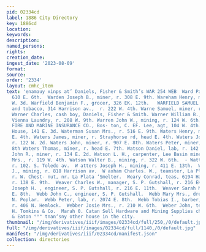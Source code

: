 ```yaml
---
pid: 02334cd
label: 1886 City Directory
key: 1886cd
location: 
keywords: 
description: 
named_persons: 
rights: 
creation_date: 
ingest_date: '2023-08-09'
format: 
source: 
order: '2334'
layout: cmhc_item
text: 'enamauy xinps at’ Daniels, Fisher & Smith’s WAR 254 WEB  Ward Patrick, saloon,
  610 E. 6th.  Warden Joseph B., miner, r. 308 E. 9th. Wareham Henry, miner, r. 201
  W. 3d. Warfield Benjamin F., grocer, 326 EK. 12th.   WARFIELD SAMUEL J., cigars
  and tobacco, 314 Harrison av.,  r. 222 W. 4th. Warne Samuel, miner, r. 616 E. 8th.
  Warner Charles, cash boy, Daniels, Fisher & Smith. Warner William B., starcher,
  Vienna Laundry, r. 208 W. 9th. Warren John W., mining, r. 124 W. 6th. WASHINGTON
  FIRE AND MARINE INSURANCE CO., Bos- ton, C. EF. Lee, agt, 104 W. 4th. Washington
  House, 141 E. 3d. Waterman Susan Mrs., r. 516 E. 9th. Waters Henry, miner, r. 701
  E. 4th. Waters James, miner, r. Strayhorse rd, head E. 4th. Waters John, miner,
  r. 122 W. 2d. Waters John, miner, r. 907 E. 8th. Waters Peter, miner, r. 403 E.
  8th Waters Thomas, miner, r. head E. 7th. Watson Daniel, lab, r. 142 E. 2d. Watson
  John R., miner, r. 134 E. 2d. Watson L. H., carpenter, Lee Basin mine. Watson Nellie
  Mrs., r. 119 W. 4th. Watson Walter B., mining, r. 322 W. 6th.  - Watt Job, miner,
  r. 102. S. Toledo av.  W atters Joseph H., mining, r. 411 E. 13th.  Watts Thomas
  J., mining, r. 818 Harrison av.  W axham Charles. W., teamster, La Plata Smelter,
  r. W. Chest- nut, nr. La Plata ‘Smelter.  Weary Conrad, teas, 6194 Harrison av.,
  r. 138 E. 9th.  Weaver Charles W., manager, S. P. Gutshall, r. 216 EK. 11th.  Weaver
  Joseph H. , engineer, S. P. Gutshall, r. 216 E. 11th.  Weaver Sarah Miss, r . 412
  E. 8th.  Webb John C., engineer, S. P. Gutshall.  Webb Mary Mrs., dressmkr, r. 908
  N. Poplar.  Webb Peter, lab, r. 2074 E. 8th.  Webb Tobias I., barber, W. Kissel,
  r. 406 N. Hemlock.  Webber Josie Mrs., r. 210 W. 6th.  Weber John, teamster, Henry
  H. Tomkins & Co.  Marah 0. Catan Sell Hardware and Mining Supplies cheaper Marsh
  & Eaton °°" tnan‘sny other house in the city.             '
thumbnail: "/img/derivatives/iiif/images/02334cd/full/250,/0/default.jpg"
full: "/img/derivatives/iiif/images/02334cd/full/1140,/0/default.jpg"
manifest: "/img/derivatives/iiif/02334cd/manifest.json"
collection: directories
---
```

